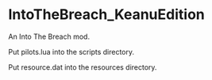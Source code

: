 # IntoTheBreach_KeanuEdition
An Into The Breach mod.

Put pilots.lua into the scripts directory.

Put resource.dat into the resources directory.
